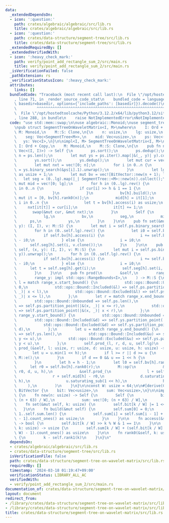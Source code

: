 ```yaml
---
data:
  _extendedDependsOn:
  - icon: ':question:'
    path: crates/algebraic/algebraic/src/lib.rs
    title: crates/algebraic/algebraic/src/lib.rs
  - icon: ':question:'
    path: crates/data-structure/segment-tree/src/lib.rs
    title: crates/data-structure/segment-tree/src/lib.rs
  _extendedRequiredBy: []
  _extendedVerifiedWith:
  - icon: ':heavy_check_mark:'
    path: verify/point_add_rectangle_sum_2/src/main.rs
    title: verify/point_add_rectangle_sum_2/src/main.rs
  _isVerificationFailed: false
  _pathExtension: rs
  _verificationStatusIcon: ':heavy_check_mark:'
  attributes:
    links: []
  bundledCode: "Traceback (most recent call last):\n  File \"/opt/hostedtoolcache/Python/3.12.2/x64/lib/python3.12/site-packages/onlinejudge_verify/documentation/build.py\"\
    , line 71, in _render_source_code_stat\n    bundled_code = language.bundle(stat.path,\
    \ basedir=basedir, options={'include_paths': [basedir]}).decode()\n          \
    \         ^^^^^^^^^^^^^^^^^^^^^^^^^^^^^^^^^^^^^^^^^^^^^^^^^^^^^^^^^^^^^^^^^^^^^^^^^^^^^^^^^\n\
    \  File \"/opt/hostedtoolcache/Python/3.12.2/x64/lib/python3.12/site-packages/onlinejudge_verify/languages/rust.py\"\
    , line 288, in bundle\n    raise NotImplementedError\nNotImplementedError\n"
  code: "use std::mem::swap;\n\nuse algebraic::Monoid;\nuse segment_tree::SegmentTree;\n\
    \npub struct SegmentTreeOnWaveletMatrix<I, M>\nwhere\n    I: Ord + Copy,\n   \
    \ M: Monoid,\n    M::S: Clone,\n{\n    n: usize,\n    lg: usize,\n    bv: Vec<BitVector>,\n\
    \    seg: Vec<SegmentTree<M>>,\n    mid: Vec<usize>,\n    ps: Vec<(I, I)>,\n \
    \   ys: Vec<I>,\n}\n\nimpl<I, M> SegmentTreeOnWaveletMatrix<I, M>\nwhere\n   \
    \ I: Ord + Copy,\n    M: Monoid,\n    M::S: Clone,\n{\n    pub fn new(mut ps:\
    \ Vec<(I, I)>) -> Self {\n        ps.sort();\n        ps.dedup();\n        let\
    \ n = ps.len();\n        let mut ys = ps.iter().map(|&(_, y)| y).collect::<Vec<_>>();\n\
    \        ys.sort();\n        ys.dedup();\n        let mut cur = vec![0; n];\n\
    \        let mut nxt = vec![0; n];\n        for i in 0..n {\n            cur[i]\
    \ = ys.binary_search(&ps[i].1).unwrap();\n        }\n        let lg = 64 - n.max(1).leading_zeros()\
    \ as usize + 1;\n        let mut bv = vec![BitVector::new(n + 1); lg];\n     \
    \   let seg = (0..lg).map(|_| SegmentTree::<M>::new(n)).collect();\n        let\
    \ mut mid = vec![0; lg];\n        for h in (0..lg).rev() {\n            for i\
    \ in 0..n {\n                if cur[i] >> h & 1 == 1 {\n                    bv[h].set(i);\n\
    \                }\n            }\n            bv[h].build();\n            let\
    \ mut it = [0, bv[h].rank0(n)];\n            mid[h] = it[1];\n            for\
    \ i in 0..n {\n                let t = bv[h].access(i) as usize;\n           \
    \     nxt[it[t]] = cur[i];\n                it[t] += 1;\n            }\n     \
    \       swap(&mut cur, &mut nxt);\n        }\n        Self {\n            n,\n\
    \            lg,\n            bv,\n            seg,\n            mid,\n      \
    \      ps,\n            ys,\n        }\n    }\n\n    pub fn set(&mut self, (x,\
    \ y): (I, I), v: M::S) {\n        let mut i = self.ps.binary_search(&(x, y)).unwrap();\n\
    \        for h in (0..self.lg).rev() {\n            let i0 = self.bv[h].rank0(i);\n\
    \            if self.bv[h].access(i) {\n                i += self.bv[h].rank0(self.n)\
    \ - i0;\n            } else {\n                i = i0;\n            }\n      \
    \      self.seg[h].set(i, v.clone());\n        }\n    }\n\n    pub fn add(&mut\
    \ self, (x, y): (I, I), v: M::S) {\n        let mut i = self.ps.binary_search(&(x,\
    \ y)).unwrap();\n        for h in (0..self.lg).rev() {\n            let i0 = self.bv[h].rank0(i);\n\
    \            if self.bv[h].access(i) {\n                i += self.bv[h].rank0(self.n)\
    \ - i0;\n            } else {\n                i = i0;\n            }\n      \
    \      let t = self.seg[h].get(i);\n            self.seg[h].set(i, M::op(&t, &v));\n\
    \        }\n    }\n\n    pub fn prod(\n        &self,\n        range_x: impl std::ops::RangeBounds<I>,\n\
    \        range_y: impl std::ops::RangeBounds<I>,\n    ) -> M::S {\n        let\
    \ l = match range_x.start_bound() {\n            std::ops::Bound::Unbounded =>\
    \ 0,\n            std::ops::Bound::Included(&l) => self.ps.partition_point(|&(x,\
    \ _)| x < l),\n            std::ops::Bound::Excluded(&l) => self.ps.partition_point(|&(x,\
    \ _)| x <= l),\n        };\n        let r = match range_x.end_bound() {\n    \
    \        std::ops::Bound::Unbounded => self.ps.len(),\n            std::ops::Bound::Included(&r)\
    \ => self.ps.partition_point(|&(x, _)| x <= r),\n            std::ops::Bound::Excluded(&r)\
    \ => self.ps.partition_point(|&(x, _)| x < r),\n        };\n        let d = match\
    \ range_y.start_bound() {\n            std::ops::Bound::Unbounded => 0,\n    \
    \        std::ops::Bound::Included(&d) => self.ys.partition_point(|&y| y < d),\n\
    \            std::ops::Bound::Excluded(&d) => self.ys.partition_point(|&y| y <=\
    \ d),\n        };\n        let u = match range_y.end_bound() {\n            std::ops::Bound::Unbounded\
    \ => self.ys.len(),\n            std::ops::Bound::Included(&u) => self.ys.partition_point(|&y|\
    \ y <= u),\n            std::ops::Bound::Excluded(&u) => self.ys.partition_point(|&y|\
    \ y < u),\n        };\n        self.prod_(l, r, d, u, self.lg)\n    }\n\n    fn\
    \ prod_(&self, l: usize, r: usize, d: usize, u: usize, h: usize) -> M::S {\n \
    \       let u = u.min(1 << h);\n        if l >= r || d >= u {\n            return\
    \ M::e();\n        }\n        if d == 0 && u == 1 << h {\n            return self.seg[h].prod(l..r);\n\
    \        }\n        let h = h - 1;\n        let l0 = self.bv[h].rank0(l);\n  \
    \      let r0 = self.bv[h].rank0(r);\n        M::op(\n            &self.prod_(l0,\
    \ r0, d, u, h),\n            &self.prod_(\n                l + self.mid[h] - l0,\n\
    \                r + self.mid[h] - r0,\n                d.saturating_sub(1 <<\
    \ h),\n                u.saturating_sub(1 << h),\n                h,\n       \
    \     ),\n        )\n    }\n}\n\nconst W: usize = 64;\n\n#[derive(Clone)]\nstruct\
    \ BitVector {\n    bit: Vec<usize>,\n    sum: Vec<usize>,\n}\n\nimpl BitVector\
    \ {\n    fn new(n: usize) -> Self {\n        Self {\n            bit: vec![0;\
    \ (n + 63) / W],\n            sum: vec![0; (n + 63) / W],\n        }\n    }\n\n\
    \    fn set(&mut self, k: usize) {\n        self.bit[k / W] |= 1 << k % W;\n \
    \   }\n\n    fn build(&mut self) {\n        self.sum[0] = 0;\n        for i in\
    \ 1..self.sum.len() {\n            self.sum[i] = self.sum[i - 1] + self.bit[i\
    \ - 1].count_ones() as usize;\n        }\n    }\n\n    fn access(&self, k: usize)\
    \ -> bool {\n        self.bit[k / W] >> k % W & 1 == 1\n    }\n\n    fn rank1(&self,\
    \ k: usize) -> usize {\n        self.sum[k / W] + (self.bit[k / W] & (1 << k %\
    \ W) - 1).count_ones() as usize\n    }\n\n    fn rank0(&self, k: usize) -> usize\
    \ {\n        k - self.rank1(k)\n    }\n}\n"
  dependsOn:
  - crates/algebraic/algebraic/src/lib.rs
  - crates/data-structure/segment-tree/src/lib.rs
  isVerificationFile: false
  path: crates/data-structure/segment-tree-on-wavelet-matrix/src/lib.rs
  requiredBy: []
  timestamp: '2024-03-18 01:19:47+09:00'
  verificationStatus: LIBRARY_ALL_AC
  verifiedWith:
  - verify/point_add_rectangle_sum_2/src/main.rs
documentation_of: crates/data-structure/segment-tree-on-wavelet-matrix/src/lib.rs
layout: document
redirect_from:
- /library/crates/data-structure/segment-tree-on-wavelet-matrix/src/lib.rs
- /library/crates/data-structure/segment-tree-on-wavelet-matrix/src/lib.rs.html
title: crates/data-structure/segment-tree-on-wavelet-matrix/src/lib.rs
---
```

